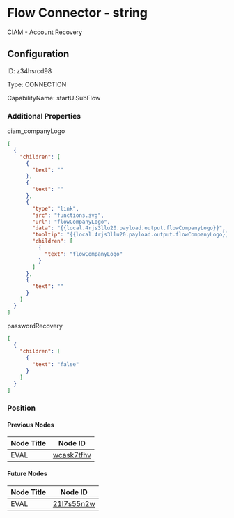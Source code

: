 # Flow Connector - string 
CIAM - Account Recovery 
## Configuration
ID:  z34hsrcd98

Type: CONNECTION 

CapabilityName: startUiSubFlow






### Additional Properties
ciam_companyLogo
```json 
[
  {
    "children": [
      {
        "text": ""
      },
      {
        "text": ""
      },
      {
        "type": "link",
        "src": "functions.svg",
        "url": "flowCompanyLogo",
        "data": "{{local.4rjs3llu20.payload.output.flowCompanyLogo}}",
        "tooltip": "{{local.4rjs3llu20.payload.output.flowCompanyLogo}}",
        "children": [
          {
            "text": "flowCompanyLogo"
          }
        ]
      },
      {
        "text": ""
      }
    ]
  }
]
```


passwordRecovery
```json 
[
  {
    "children": [
      {
        "text": "false"
      }
    ]
  }
]
```





### Position

#### Previous Nodes
| Node Title | Node ID |
| :------------- | ------------ |
| EVAL | [wcask7tfhv](./wcask7tfhv.md) | 
 
 #### Future Nodes
| Node Title | Node ID |
| :------------- | ------------ |
| EVAL |[21l7s55n2w](./21l7s55n2w.md) | 